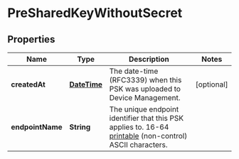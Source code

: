 
# PreSharedKeyWithoutSecret

## Properties
Name | Type | Description | Notes
------------ | ------------- | ------------- | -------------
**createdAt** | [**DateTime**](DateTime.md) | The date-time (RFC3339) when this PSK was uploaded to Device Management. |  [optional]
**endpointName** | **String** | The unique endpoint identifier that this PSK applies to. 16-64 [printable](https://en.wikipedia.org/wiki/ASCII#Printable_characters) (non-control) ASCII characters. | 



